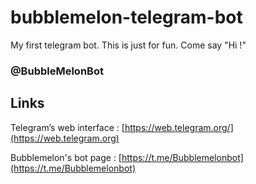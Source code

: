 # bubblemelon-telegram-bot
My first telegram bot. This is just for fun. Come say "Hi !"

### @BubbleMelonBot

## Links
Telegram’s web interface : [https://web.telegram.org/](https://web.telegram.org)

Bubblemelon's bot page   : [https://t.me/Bubblemelonbot](https://t.me/Bubblemelonbot)
